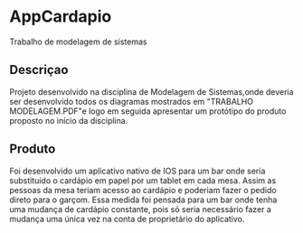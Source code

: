 # AppCardapio
Trabalho de modelagem de sistemas

## Descriçao
  Projeto desenvolvido na disciplina de Modelagem de Sistemas,onde deveria ser desenvolvido todos os diagramas mostrados em "TRABALHO MODELAGEM.PDF"e logo em seguida apresentar um protótipo do produto proposto no início da disciplina.

## Produto
  Foi desenvolvido um aplicativo nativo de IOS para um bar onde seria substituído o cardápio em papel por um tablet em cada mesa. Assim 
  as pessoas da mesa teriam acesso ao cardápio e poderiam fazer o pedido direto para o garçom. Essa medida foi pensada para um bar onde 
  tenha uma mudança de cardápio constante, pois só seria necessário fazer a mudança uma única vez na conta de proprietário do aplicativo.
